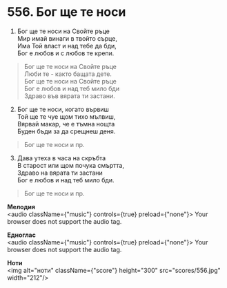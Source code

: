 # 556. Бог ще те носи  

1. Бог ще те носи на Свойте ръце  
Мир имай винаги в твойто сърце,  
Има Той власт и над тебе да бди,  
Бог е любов и с любов те крепи.  

> Бог ще те носи на Свойте ръце  
> Люби те - както бащата дете.  
> Бог ще те носи на Свойте ръце  
> Бог е любов и над теб мило бди  
> Здраво във вярата ти застани.  

2. Бог ще те носи, когато вървиш  
Той ще те чуе щом тихо мълвиш,  
Вярвай макар, че е тъмна нощта  
Буден бъди за да срещнеш деня.  

> Бог ще те носи и пр.  

3. Дава утеха в часа на скръбта  
В старост или щом почука смъртта,  
Здраво на вярата ти застани  
Бог е любов и над теб мило бди.  

> Бог ще те носи и пр.  

__Мелодия__  
<audio className={"music"} controls={true} preload={"none"}><source src="mp3/556.mp3" type="audio/mpeg"/>
Your browser does not support the audio tag.
</audio>  

__Едноглас__  
<audio className={"music"} controls={true} preload={"none"}><source src="transp/556.mp3" type="audio/mpeg"/>
Your browser does not support the audio tag.
</audio>  

__Ноти__  
<img alt="ноти" className={"score"} height="300" src="scores/556.jpg" width="212"/>
